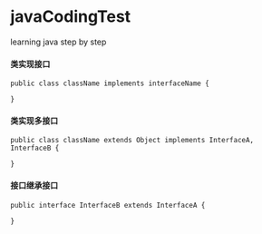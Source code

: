 # javaCodingTest
learning java step by step

#### 类实现接口
    
    public class className implements interfaceName {

    }
#### 类实现多接口

    public class className extends Object implements InterfaceA, InterfaceB {
      
    }    

#### 接口继承接口

    public interface InterfaceB extends InterfaceA {
      
    }